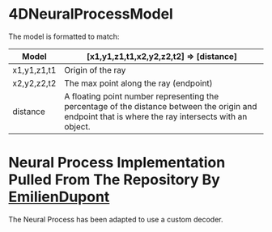 # 4DNeuralProcessModel
The model is formatted to match: <br>


| Model | [x1,y1,z1,t1,x2,y2,z2,t2] => [distance] | 
| --------------- | ----------- |
| x1,y1,z1,t1 | Origin of the ray  |
| x2,y2,z2,t2 | The max point along the ray (endpoint) |
| distance    | A floating point number representing the percentage of the distance between the origin and endpoint that is where the ray intersects with an object. |

# Neural Process Implementation Pulled From The Repository By [EmilienDupont](https://github.com/EmilienDupont/neural-processes)
The Neural Process has been adapted to use a custom decoder.


